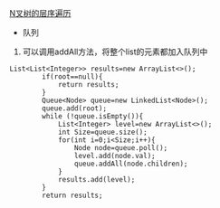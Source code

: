 [N叉树的层序遍历](https://leetcode-cn.com/problems/n-ary-tree-level-order-traversal)

* 队列

1. 可以调用addAll方法，将整个list的元素都加入队列中

```
List<List<Integer>> results=new ArrayList<>();
        if(root==null){
            return results;
        }
        Queue<Node> queue=new LinkedList<Node>();
        queue.add(root);
        while (!queue.isEmpty()){
            List<Integer> level=new ArrayList<>();
            int Size=queue.size();
            for(int i=0;i<Size;i++){
                Node node=queue.poll();
                level.add(node.val);
                queue.addAll(node.children);
            }
            results.add(level);
        }
        return results;
```
